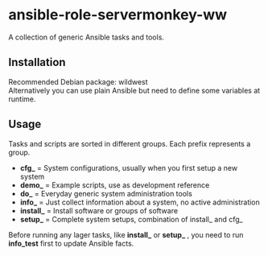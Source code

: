 # ansible-role-servermonkey-ww

A collection of generic Ansible tasks and tools.  

## Installation

Recommended Debian package: wildwest  
Alternatively you can use plain Ansible but need to define some variables at runtime.

## Usage

Tasks and scripts are sorted in different groups. Each prefix represents a group.

* **cfg_** = System configurations, usually when you first setup a new system
* **demo_** = Example scripts, use as development reference
* **do_** = Everyday generic system administration tools
* **info_** = Just collect information about a system, no active administration
* **install_** = Install software or groups of software
* **setup_** = Complete system setups, combination of install_ and cfg_

Before running any lager tasks, like **install_** or **setup_** , you need to run **info_test** first to update Ansible facts.
